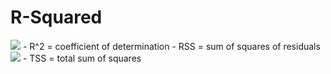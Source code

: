 # R-Squared 
<img src = 'https://www.gstatic.com/education/formulas2/355397047/en/coefficient_of_determination.svg'/>
- R^2	=	coefficient of determination
- RSS	=	sum of squares of residuals
  <img src='https://www.gstatic.com/education/formulas2/355397047/en/residual_sum_of_squares.svg'/>  
- TSS	=	total sum of squares
